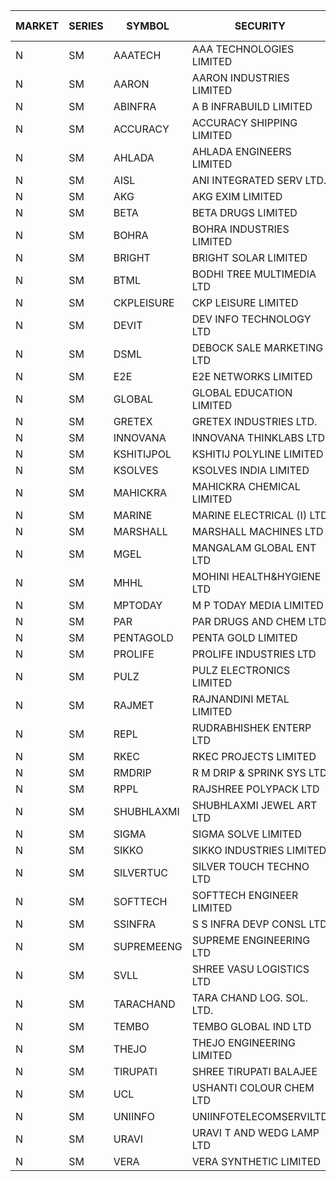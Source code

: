 


| MARKET | SERIES | SYMBOL | SECURITY | PREV CL PR | OPEN PRICE | HIGH PRICE | LOW PRICE | CLOSE PRICE | NET TRDVAL | NET TRDQTY | CORP IND | HI 52 WK | LO 52 WK |
| ----- | ----- | ----- | ----- | ----- | ----- | ----- | ----- | ----- | ----- | ----- | ----- | ----- | ----- |
| N | SM | AAATECH | AAA TECHNOLOGIES LIMITED | 42.30 | 42.35 | 43.00 | 42.30 | 43.00 | 1017450.00 | 24000 |  | 43.10 | 42.25 |
| N | SM | AARON | AARON INDUSTRIES LIMITED | 27.25 | 27.30 | 27.30 | 27.30 | 27.30 | 171990.00 | 6300 |  | 58.00 | 27.25 |
| N | SM | ABINFRA | A B INFRABUILD LIMITED | 7.70 | 7.95 | 7.95 | 7.35 | 7.35 | 790200.00 | 100000 |  | 18.80 | 7.35 |
| N | SM | ACCURACY | ACCURACY SHIPPING LIMITED | 32.40 | 30.90 | 33.90 | 30.90 | 33.90 | 157760.00 | 4800 |  | 42.60 | 12.35 |
| N | SM | AHLADA | AHLADA ENGINEERS LIMITED | 40.50 | 42.00 | 45.00 | 42.00 | 43.90 | 262350.00 | 6000 |  | 69.95 | 36.30 |
| N | SM | AISL | ANI INTEGRATED SERV LTD. | 20.35 | 21.35 | 21.35 | 21.35 | 21.35 | 25620.00 | 1200 |  | 28.55 | 14.30 |
| N | SM | AKG | AKG EXIM LIMITED | 56.30 | 55.00 | 55.00 | 54.00 | 54.15 | 869800.00 | 16000 |  | 76.50 | 30.00 |
| N | SM | BETA | BETA DRUGS LIMITED | 114.40 | 115.00 | 115.00 | 115.00 | 115.00 | 92000.00 | 800 |  | 140.80 | 37.00 |
| N | SM | BOHRA | BOHRA INDUSTRIES LIMITED | 1.25 | 1.20 | 1.20 | 1.20 | 1.20 | 86400.00 | 72000 |  | 2.80 | .35 |
| N | SM | BRIGHT | BRIGHT SOLAR LIMITED | 6.65 | 6.10 | 6.15 | 6.00 | 6.00 | 199950.00 | 33000 |  | 19.90 | 4.70 |
| N | SM | BTML | BODHI TREE MULTIMEDIA LTD | 93.10 | 74.50 | 91.00 | 74.50 | 91.00 | 307800.00 | 3600 |  | 91.00 | 74.50 |
| N | SM | CKPLEISURE | CKP LEISURE LIMITED | 3.05 | 3.15 | 3.20 | 3.15 | 3.20 | 25400.00 | 8000 |  | 7.55 | 3.00 |
| N | SM | DEVIT | DEV INFO TECHNOLOGY LTD | 128.50 | 128.85 | 130.85 | 124.10 | 130.85 | 575700.00 | 4500 |  | 130.85 | 57.00 |
| N | SM | DSML | DEBOCK SALE MARKETING LTD | 19.75 | 20.40 | 20.40 | 20.15 | 20.15 | 243300.00 | 12000 |  | 20.40 | 3.50 |
| N | SM | E2E | E2E NETWORKS LIMITED | 38.85 | 36.95 | 37.05 | 36.95 | 37.05 | 370200.00 | 10000 |  | 57.95 | 13.30 |
| N | SM | GLOBAL | GLOBAL EDUCATION LIMITED | 198.00 | 207.80 | 207.90 | 205.00 | 206.00 | 1034200.00 | 5000 |  | 215.00 | 41.20 |
| N | SM | GRETEX | GRETEX INDUSTRIES LTD. | 5.70 | 5.80 | 5.90 | 5.80 | 5.90 | 105000.00 | 18000 |  | 5.90 | 5.20 |
| N | SM | INNOVANA | INNOVANA THINKLABS LTD. | 83.00 | 79.05 | 79.05 | 79.00 | 79.05 | 237100.00 | 3000 |  | 326.40 | 70.25 |
| N | SM | KSHITIJPOL | KSHITIJ POLYLINE LIMITED | 22.00 | 22.00 | 22.00 | 22.00 | 22.00 | 88000.00 | 4000 |  | 37.50 | 19.20 |
| N | SM | KSOLVES | KSOLVES INDIA LIMITED | 304.05 | 319.25 | 319.25 | 319.25 | 319.25 | 383100.00 | 1200 |  | 319.25 | 102.05 |
| N | SM | MAHICKRA | MAHICKRA CHEMICAL LIMITED | 77.05 | 83.80 | 83.80 | 82.00 | 82.35 | 619875.00 | 7500 |  | 93.50 | 70.00 |
| N | SM | MARINE | MARINE ELECTRICAL (I) LTD | 175.00 | 174.00 | 178.90 | 168.00 | 168.00 | 29985900.00 | 174000 |  | 198.00 | 78.00 |
| N | SM | MARSHALL | MARSHALL MACHINES LTD | 7.45 | 7.75 | 7.75 | 7.75 | 7.75 | 46500.00 | 6000 |  | 22.00 | 4.85 |
| N | SM | MGEL | MANGALAM GLOBAL ENT LTD | 40.00 | 40.50 | 40.50 | 40.50 | 40.50 | 364500.00 | 9000 |  | 65.10 | 38.00 |
| N | SM | MHHL | MOHINI HEALTH&HYGIENE LTD | 16.20 | 16.30 | 16.40 | 16.30 | 16.40 | 196200.00 | 12000 |  | 23.20 | 11.35 |
| N | SM | MPTODAY | M P TODAY MEDIA LIMITED | 10.05 | 10.55 | 10.55 | 9.70 | 9.70 | 60100.00 | 6000 |  | 24.00 | 9.70 |
| N | SM | PAR | PAR DRUGS AND CHEM LTD | 69.50 | 68.00 | 68.00 | 67.05 | 67.05 | 270100.00 | 4000 |  | 74.80 | 26.20 |
| N | SM | PENTAGOLD | PENTA GOLD LIMITED | 15.60 | 16.35 | 16.35 | 16.35 | 16.35 | 98100.00 | 6000 |  | 39.10 | 15.40 |
| N | SM | PROLIFE | PROLIFE INDUSTRIES LTD | 34.90 | 35.10 | 35.70 | 35.10 | 35.70 | 212400.00 | 6000 |  | 39.95 | 25.60 |
| N | SM | PULZ | PULZ ELECTRONICS LIMITED | 14.50 | 15.20 | 15.20 | 15.20 | 15.20 | 182400.00 | 12000 |  | 30.00 | 9.20 |
| N | SM | RAJMET | RAJNANDINI METAL LIMITED | 28.80 | 28.95 | 28.95 | 28.95 | 28.95 | 231600.00 | 8000 |  | 41.30 | 23.85 |
| N | SM | REPL | RUDRABHISHEK ENTERP LTD | 62.05 | 62.60 | 64.55 | 60.25 | 62.90 | 2561550.00 | 42000 |  | 64.55 | 22.50 |
| N | SM | RKEC | RKEC PROJECTS LIMITED | 37.80 | 35.05 | 36.15 | 35.05 | 36.00 | 142250.00 | 4000 |  | 66.65 | 26.20 |
| N | SM | RMDRIP | R M DRIP & SPRINK SYS LTD | 56.20 | 55.00 | 56.00 | 54.90 | 55.40 | 2984800.00 | 54000 |  | 63.00 | 14.65 |
| N | SM | RPPL | RAJSHREE POLYPACK LTD | 90.50 | 94.85 | 94.85 | 94.85 | 94.85 | 94850.00 | 1000 |  | 101.80 | 47.75 |
| N | SM | SHUBHLAXMI | SHUBHLAXMI JEWEL ART LTD | 13.40 | 13.05 | 14.00 | 12.80 | 13.85 | 106300.00 | 8000 |  | 154.00 | 12.80 |
| N | SM | SIGMA | SIGMA SOLVE LIMITED | 45.00 | 45.00 | 45.00 | 45.00 | 45.00 | 405000.00 | 9000 |  | 45.10 | 45.00 |
| N | SM | SIKKO | SIKKO INDUSTRIES LIMITED | 28.50 | 24.80 | 24.80 | 24.80 | 24.80 | 99200.00 | 4000 |  | 33.80 | 18.00 |
| N | SM | SILVERTUC | SILVER TOUCH TECHNO LTD | 100.00 | 91.05 | 91.05 | 91.05 | 91.05 | 91050.00 | 1000 |  | 130.00 | 89.00 |
| N | SM | SOFTTECH | SOFTTECH ENGINEER LIMITED | 79.95 | 80.00 | 80.50 | 80.00 | 80.35 | 385200.00 | 4800 |  | 82.80 | 32.45 |
| N | SM | SSINFRA | S S INFRA DEVP CONSL LTD | 6.15 | 6.10 | 6.10 | 6.10 | 6.10 | 36600.00 | 6000 |  | 14.45 | 6.10 |
| N | SM | SUPREMEENG | SUPREME ENGINEERING LTD | 18.30 | 17.80 | 20.10 | 17.80 | 19.95 | 866000.00 | 44000 |  | 30.00 | 13.20 |
| N | SM | SVLL | SHREE VASU LOGISTICS LTD | 84.25 | 84.70 | 84.70 | 84.70 | 84.70 | 84700.00 | 1000 |  | 113.00 | 70.00 |
| N | SM | TARACHAND | TARA CHAND LOG. SOL. LTD. | 30.00 | 30.00 | 30.00 | 30.00 | 30.00 | 120000.00 | 4000 |  | 43.00 | 21.10 |
| N | SM | TEMBO | TEMBO GLOBAL IND LTD | 180.00 | 180.00 | 180.00 | 180.00 | 180.00 | 5400000.00 | 30000 |  | 180.00 | 115.00 |
| N | SM | THEJO | THEJO ENGINEERING LIMITED | 1333.00 | 1370.00 | 1399.65 | 1370.00 | 1370.00 | 2219060.00 | 1600 |  | 1468.50 | 350.55 |
| N | SM | TIRUPATI | SHREE TIRUPATI BALAJEE | 27.70 | 27.90 | 28.40 | 27.90 | 28.40 | 1263900.00 | 45000 |  | 45.00 | 22.40 |
| N | SM | UCL | USHANTI COLOUR CHEM LTD | 32.90 | 33.00 | 33.00 | 33.00 | 33.00 | 66000.00 | 2000 |  | 49.80 | 20.50 |
| N | SM | UNIINFO | UNIINFOTELECOMSERVILTD | 8.00 | 8.30 | 8.40 | 8.30 | 8.40 | 33400.00 | 4000 |  | 32.15 | 7.85 |
| N | SM | URAVI | URAVI T AND WEDG LAMP LTD | 116.00 | 113.25 | 120.00 | 113.25 | 120.00 | 7046520.00 | 60000 |  | 120.00 | 95.00 |
| N | SM | VERA | VERA SYNTHETIC LIMITED | 39.85 | 40.00 | 40.25 | 40.00 | 40.25 | 902325.00 | 22500 |  | 150.00 | 39.80 |




